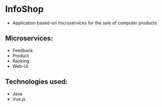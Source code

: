 # InfoShop

- Application based-on microservices for the sale of computer products

## Microservices:
  - Feedback
  - Product
  - Ranking
  - Web-UI

## Technologies used: 
  - Java
  - Vue.js
